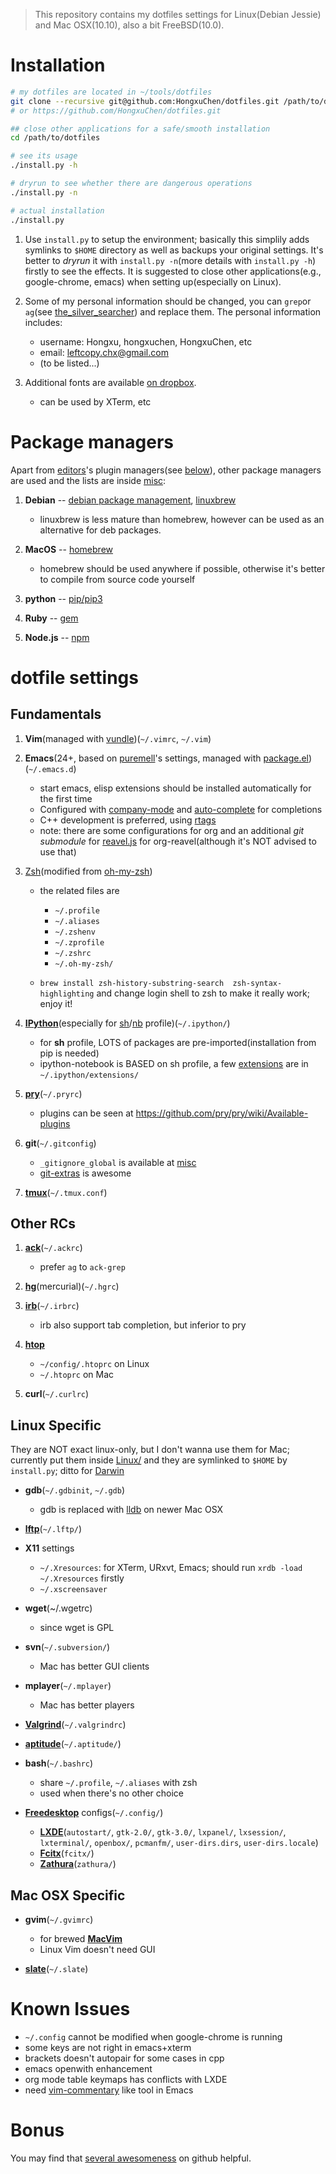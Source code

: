 > This repository contains my dotfiles settings for Linux(Debian Jessie) and Mac OSX(10.10), also a bit FreeBSD(10.0).

Installation
============

  ```bash
  # my dotfiles are located in ~/tools/dotfiles
  git clone --recursive git@github.com:HongxuChen/dotfiles.git /path/to/dotfiles
  # or https://github.com/HongxuChen/dotfiles.git

  ## close other applications for a safe/smooth installation
  cd /path/to/dotfiles

  # see its usage
  ./install.py -h

  # dryrun to see whether there are dangerous operations
  ./install.py -n

  # actual installation
  ./install.py

  ```

1. Use `install.py` to setup the environment; basically this simplily adds symlinks to `$HOME` directory as well as backups your original settings.
It's better to *dryrun* it with `install.py -n`(more details with `install.py -h`) firstly to see the effects.
It is suggested to close other applications(e.g., google-chrome, emacs) when setting up(especially on Linux).

1. Some of my personal information should be changed,
you can `grep`or `ag`(see [the\_silver\_searcher](https://github.com/ggreer/the_silver_searcher)) and replace them.
The personal information includes:

    - username: Hongxu, hongxuchen, HongxuChen, etc
    - email: leftcopy.chx@gmail.com
    - (to be listed...)

1. Additional fonts are available [on dropbox](https://www.dropbox.com/sh/1er7al26qjsjdeg/AACoU5BQ6Ijq_vnBrqLemrRwa?dl=0).

    - can be used by XTerm, etc


Package managers
================

Apart from [editors](http://en.wikipedia.org/wiki/Editor_war)'s plugin managers(see [below](#fundamentals)), other package managers are used and the lists are inside [misc](https://github.com/HongxuChen/dotfiles/tree/master/misc):

1. **Debian** -- [debian package management](https://www.debian.org/doc/manuals/debian-faq/ch-pkgtools.en.html), [linuxbrew](https://github.com/Homebrew/linuxbrew)

    - linuxbrew is less mature than homebrew, however can be used as an alternative for deb packages.

1. **MacOS** -- [homebrew](http://brew.sh/)

    - homebrew should be used anywhere if possible, otherwise it's better to compile from source code yourself

1. **python** -- [pip/pip3](https://pip.pypa.io/en/latest/)

1. **Ruby** -- [gem](https://rubygems.org/)

1. **Node.js** -- [npm](https://www.npmjs.org/)


dotfile settings
================

Fundamentals
------------

1. **Vim**(managed with [vundle](https://github.com/gmarik/Vundle.vim))(`~/.vimrc`, `~/.vim`)

1. **Emacs**(24+, based on [puremell](https://github.com/purcell/emacs.d)'s settings,
managed with [package.el](http://www.emacswiki.org/emacs/ELPA))(`~/.emacs.d`)

    - start emacs, elisp extensions should be installed automatically for the first time
    - Configured with [company-mode](http://company-mode.github.io/) and [auto-complete](https://github.com/auto-complete/auto-complete) for completions
    - C++ development is preferred, using [rtags](https://github.com/Andersbakken/rtags)
    - note: there are some configurations for org and an additional *git submodule* for [reavel.js](https://github.com/hakimel/reveal.js/) for org-reavel(although it's NOT advised to use that)

1. [Zsh](http://www.zsh.org/)(modified from [oh-my-zsh](https://github.com/robbyrussell/oh-my-zsh))

    - the related files are
        - `~/.profile`
        - `~/.aliases`
        - `~/.zshenv`
        - `~/.zprofile`
        - `~/.zshrc`
        - `~/.oh-my-zsh/`

    - `brew install zsh-history-substring-search  zsh-syntax-highlighting` and change login shell to zsh to make it really work; enjoy it!

1. [**IPython**](http://ipython.org/)(especially for [sh](http://ipython.org/ipython-doc/dev/interactive/shell.html)/[nb](http://ipython.org/notebook.html) profile)(`~/.ipython/`)

    - for **sh** profile, LOTS of packages are pre-imported(installation from pip is needed)
    - ipython-notebook is BASED on sh profile, a few [extensions](https://github.com/ipython-contrib/IPython-notebook-extensions/wiki) are in `~/.ipython/extensions/`

1. [**pry**](http://pryrepl.org/)(`~/.pryrc`)

    - plugins can be seen at https://github.com/pry/pry/wiki/Available-plugins

1. **git**(`~/.gitconfig`)

    - `_gitignore_global` is available at [misc](https://github.com/HongxuChen/dotfiles/tree/master/misc)
    - [git-extras](https://github.com/tj/git-extras) is awesome

1. [**tmux**](http://tmux.sourceforge.net/)(`~/.tmux.conf`)

Other RCs
---------

1. [**ack**](http://beyondgrep.com/)(`~/.ackrc`)

    - prefer `ag` to `ack-grep`

1. [**hg**](http://mercurial.selenic.com/)(mercurial)(`~/.hgrc`)
1. [**irb**](http://www.tutorialspoint.com/ruby/interactive_ruby.htm)(`~/.irbrc`)

    - irb also support tab completion, but inferior to pry

1. [**htop**](http://hisham.hm/htop/)

    - `~/config/.htoprc` on Linux
    - `~/.htoprc` on Mac

1. **curl**(`~/.curlrc`)


Linux Specific
--------------

They are NOT exact linux-only, but I don't wanna use them for Mac; currently put them inside [Linux/](https://github.com/HongxuChen/dotfiles/tree/master/Linux) and they are symlinked to `$HOME` by `install.py`; ditto for [Darwin](https://github.com/HongxuChen/dotfiles/tree/master/Darwin)

- **gdb**(`~/.gdbinit`, `~/.gdb`)

    - gdb is replaced with [lldb](http://lldb.llvm.org) on newer Mac OSX

- [**lftp**](http://lftp.yar.ru/)(`~/.lftp/`)

- **X11** settings
    - `~/.Xresources`: for XTerm, URxvt, Emacs; should run `xrdb -load ~/.Xresources` firstly
    - `~/.xscreensaver`

- **wget**(~/.wgetrc)
    - since wget is GPL

- **svn**(`~/.subversion/`)
    - Mac has better GUI clients

- **mplayer**(`~/.mplayer`)
    - Mac has better players

- [**Valgrind**](http://valgrind.org/)(`~/.valgrindrc`)

- [**aptitude**](https://wiki.debian.org/Aptitude)(`~/.aptitude/`)

- **bash**(`~/.bashrc`)

    - share `~/.profile`, `~/.aliases` with zsh
    - used when there's no other choice

- [**Freedesktop**](http://www.freedesktop.org/wiki/) configs(`~/.config/`)

    - [**LXDE**](http://lxde.org/)(`autostart/`, `gtk-2.0/`, `gtk-3.0/`, `lxpanel/`, `lxsession/`, `lxterminal/`, `openbox/`, `pcmanfm/`, `user-dirs.dirs`, `user-dirs.locale`)
    - [**Fcitx**](https://fcitx-im.org/wiki/Fcitx)(`fcitx/`)
    - [**Zathura**](https://pwmt.org/projects/zathura/)(`zathura/`)

Mac OSX Specific
------------

- **gvim**(`~/.gvimrc`)

    - for brewed [**MacVim**](https://code.google.com/p/macvim/)
    - Linux Vim doesn't need GUI

- [**slate**](https://github.com/jigish/slate)(`~/.slate`)


Known Issues
============

- `~/.config` cannot be modified when google-chrome is running
- some keys are not right in emacs+xterm
- brackets doesn't autopair for some cases in cpp
- emacs openwith enhancement
- org mode table keymaps has conflicts with LXDE
- need [vim-commentary](git@github.com:tpope/vim-commentary.git) like tool in Emacs

Bonus
=====

You may find that [several awesomeness](https://github.com/sindresorhus/awesome) on github helpful.
